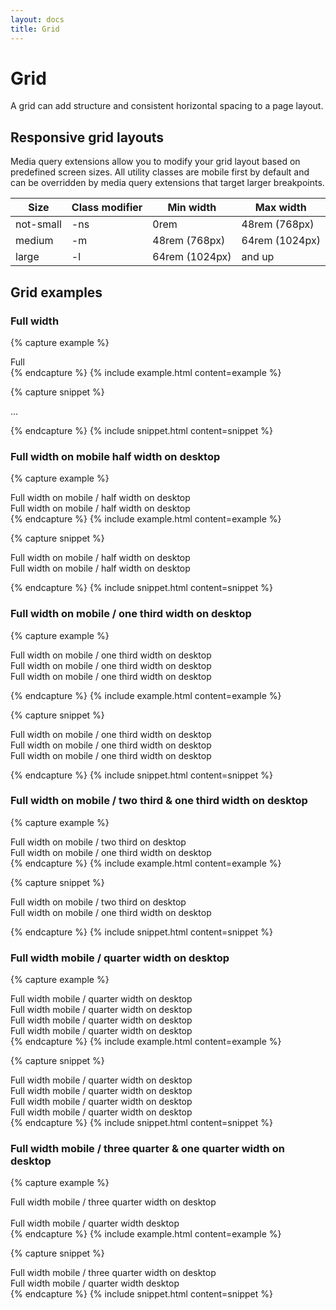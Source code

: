 ```yaml
---
layout: docs
title: Grid
---
```


# Grid

A grid can add structure and consistent horizontal spacing to a page layout.

## Responsive grid layouts

Media query extensions allow you to modify your grid layout based on predefined screen sizes. All utility classes are mobile first by default and can be overridden by media query extensions that target larger breakpoints.

| Size      | Class modifier | Min width      | Max width      |
| --------- | -------------- | -------------- | -------------- |
| not-small | -ns            | 0rem           | 48rem (768px)  |
| medium    | -m             | 48rem (768px)  | 64rem (1024px) |
| large     | -l             | 64rem (1024px) | and up         |

## Grid examples

### Full width

{% capture example %}

<div class="flex">
    <div class="w-full bg-blue-mid text-center p-4 b-radius-4">Full</div>
</div>
{% endcapture %}
{% include example.html content=example %}

{% capture snippet %}

<div class="flex">
    <div class="w-full bg-blue-mid text-center p-4 b-radius-4">...</div>
</div>

{% endcapture %}
{% include snippet.html content=snippet %}

### Full width on mobile half width on desktop

{% capture example %}

<div class="flex flex-wrap gutter-ns">
  <div class="w-full w-half-ns ph-2-ns mb-4 mb-0-ns">
    <div class="bg-blue-mid w-full text-center p-4 b-radius-4">Full width on mobile / half width on desktop</div>
  </div>

  <div class="w-full w-half-ns ph-2-ns mb-4 mb-0-ns">
    <div class="bg-blue-mid w-full text-center p-4 b-radius-4">Full width on mobile / half width on desktop</div>
  </div>
</div>
{% endcapture %}
{% include example.html content=example %}

{% capture snippet %}

<div class="flex flex-wrap gutter-ns">
  <div class="w-full w-half-ns ph-2-ns mb-4 mb-0-ns">
    <div class="bg-blue-mid w-full text-center p-4 b-radius-4">Full width on mobile / half width on desktop</div>
  </div>

  <div class="w-full w-half-ns ph-2-ns mb-4 mb-0-ns">
    <div class="bg-blue-mid w-full text-center p-4 b-radius-4">Full width on mobile / half width on desktop</div>
  </div>
</div>

{% endcapture %}
{% include snippet.html content=snippet %}

### Full width on mobile / one third width on desktop

{% capture example %}

 <div class="flex flex-wrap gutter-ns">
      <div class="flex w-full w-third-ns ph-2-ns mb-4 mb-0-ns">
        <div class="bg-blue-mid w-full text-center p-5 b-radius-4">
          Full width on mobile / one third width on desktop
        </div>
      </div>
      <div class="flex w-full w-third-ns ph-2-ns mb-4 mb-0-ns">
        <div class="bg-blue-mid w-full text-center p-5 b-radius-4">
          Full width on mobile / one third width on desktop
        </div>
      </div>
      <div class="flex w-full w-third-ns ph-2-ns mb-4 mb-0-ns">
        <div class="bg-blue-mid w-full text-center p-5 b-radius-4">
          Full width on mobile / one third width on desktop
        </div>
      </div>
    </div>

{% endcapture %}
{% include example.html content=example %}

{% capture snippet %}

 <div class="flex flex-wrap gutter-ns">
      <div class="flex w-full w-third-ns ph-2-ns mb-4 mb-0-ns">
        <div class="bg-blue-mid w-full text-center p-5 b-radius-4">
          Full width on mobile / one third width on desktop
        </div>
      </div>
      <div class="flex w-full w-third-ns ph-2-ns mb-4 mb-0-ns">
        <div class="bg-blue-mid w-full text-center p-5 b-radius-4">
          Full width on mobile / one third width on desktop
        </div>
      </div>
      <div class="flex w-full w-third-ns ph-2-ns mb-4 mb-0-ns">
        <div class="bg-blue-mid w-full text-center p-5 b-radius-4">
          Full width on mobile / one third width on desktop
        </div>
      </div>
    </div>

{% endcapture %}
{% include snippet.html content=snippet %}

### Full width on mobile / two third & one third width on desktop

{% capture example %}

 <div class="flex flex-wrap gutter-ns">
      <div class="flex w-full w-two-thirds-ns ph-2-ns mb-4 mb-0-ns">
        <div class="bg-blue-mid w-full text-center p-5 b-radius-4">
          Full width on mobile / two third on desktop
        </div>
      </div>
      <div class="flex w-full w-third-ns ph-2-ns mb-4 mb-0-ns">
        <div class="bg-blue-mid w-full text-center p-5 b-radius-4">
          Full width on mobile / one third width on desktop
        </div>
      </div>
    </div>
{% endcapture %}
{% include example.html content=example %}

{% capture snippet %}

 <div class="flex flex-wrap gutter-ns">
      <div class="flex w-full w-two-thirds-ns ph-2-ns mb-4 mb-0-ns">
        <div class="bg-blue-mid w-full text-center p-5 b-radius-4">
          Full width on mobile / two third on desktop
        </div>
      </div>
      <div class="flex w-full w-third-ns ph-2-ns mb-4 mb-0-ns">
        <div class="bg-blue-mid w-full text-center p-5 b-radius-4">
          Full width on mobile / one third width on desktop
        </div>
      </div>
    </div>

{% endcapture %}
{% include snippet.html content=snippet %}

### Full width mobile / quarter width on desktop

{% capture example %}

  <div class="flex flex-wrap gutter-ns">
      <div class="w-full w-quarter-ns ph-2-ns mb-4 mb-0-ns">
        <div class="bg-blue-mid w-full text-center p-5 b-radius-4">
          Full width mobile / quarter width on desktop
        </div>
      </div>
      <div class="w-full w-quarter-ns ph-2-ns mb-4 mb-0-ns">
        <div class="bg-blue-mid w-full text-center p-5 b-radius-4">
          Full width mobile / quarter width on desktop
        </div>
      </div>
      <div class="w-full w-quarter-ns ph-2-ns mb-4 mb-0-ns">
        <div class="bg-blue-mid w-full text-center p-5 b-radius-4">
          Full width mobile / quarter width on desktop
        </div>
      </div>
      <div class="w-full w-quarter-ns ph-2-ns mb-4 mb-0-ns">
        <div class="bg-blue-mid w-full text-center p-5 b-radius-4">
          Full width mobile / quarter width on desktop
        </div>
      </div>
    </div>
{% endcapture %}
{% include example.html content=example %}

{% capture snippet %}

<div class="flex flex-wrap gutter-ns">
      <div class="w-full w-quarter-ns ph-2-ns mb-4 mb-0-ns">
        <div class="bg-blue-mid w-full text-center p-5 b-radius-4">
          Full width mobile / quarter width on desktop
        </div>
      </div>
      <div class="w-full w-quarter-ns ph-2-ns mb-4 mb-0-ns">
        <div class="bg-blue-mid w-full text-center p-5 b-radius-4">
          Full width mobile / quarter width on desktop
        </div>
      </div>
      <div class="w-full w-quarter-ns ph-2-ns mb-4 mb-0-ns">
        <div class="bg-blue-mid w-full text-center p-5 b-radius-4">
          Full width mobile / quarter width on desktop
        </div>
      </div>
      <div class="w-full w-quarter-ns ph-2-ns mb-4 mb-0-ns">
        <div class="bg-blue-mid w-full text-center p-5 b-radius-4">
          Full width mobile / quarter width on desktop
        </div>
      </div>
    </div>
{% endcapture %}
{% include snippet.html content=snippet %}

### Full width mobile / three quarter & one quarter width on desktop

{% capture example %}

  <div class="flex flex-wrap gutter-ns">
      <div class="w-full w-three-quarters-ns ph-2-ns mb-4 mb-0-ns">
        <div class="bg-blue-mid w-full text-center p-5 b-radius-4">
          Full width mobile / three quarter width on desktop
          <br>
          <br>
        </div>
      </div>
      <div class="w-full w-quarter-ns ph-2-ns mb-4 mb-0-ns">
        <div class="bg-blue-mid w-full text-center p-5 b-radius-4">
          Full width mobile / quarter width desktop
        </div>
      </div>
  </div>
{% endcapture %}
{% include example.html content=example %}

{% capture snippet %}

  <div class="flex flex-wrap gutter-ns">
      <div class="w-full w-three-quarters-ns ph-2-ns mb-4 mb-0-ns">
        <div class="bg-blue-mid w-full text-center p-5 b-radius-4">
          Full width mobile / three quarter width on desktop
        </div>
      </div>
      <div class="w-full w-quarter-ns ph-2-ns mb-4 mb-0-ns">
        <div class="bg-blue-mid w-full text-center p-5 b-radius-4">
          Full width mobile / quarter width desktop
        </div>
      </div>
  </div>
{% endcapture %}
{% include snippet.html content=snippet %}
